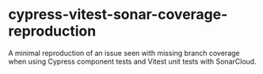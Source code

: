 # cypress-vitest-sonar-coverage-reproduction
A minimal reproduction of an issue seen with missing branch coverage when using Cypress component tests and Vitest unit tests with SonarCloud.

